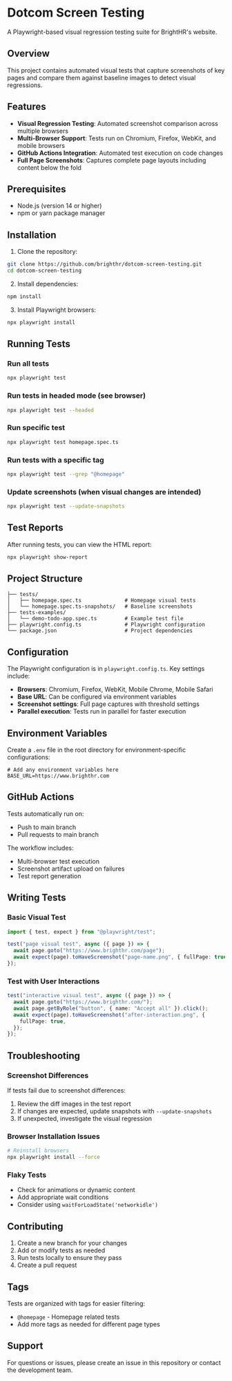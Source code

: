 # Dotcom Screen Testing

A Playwright-based visual regression testing suite for BrightHR's website.

## Overview

This project contains automated visual tests that capture screenshots of key pages and compare them against baseline images to detect visual regressions.

## Features

- **Visual Regression Testing**: Automated screenshot comparison across multiple browsers
- **Multi-Browser Support**: Tests run on Chromium, Firefox, WebKit, and mobile browsers
- **GitHub Actions Integration**: Automated test execution on code changes
- **Full Page Screenshots**: Captures complete page layouts including content below the fold

## Prerequisites

- Node.js (version 14 or higher)
- npm or yarn package manager

## Installation

1. Clone the repository:

```bash
git clone https://github.com/brighthr/dotcom-screen-testing.git
cd dotcom-screen-testing
```

2. Install dependencies:

```bash
npm install
```

3. Install Playwright browsers:

```bash
npx playwright install
```

## Running Tests

### Run all tests

```bash
npx playwright test
```

### Run tests in headed mode (see browser)

```bash
npx playwright test --headed
```

### Run specific test

```bash
npx playwright test homepage.spec.ts
```

### Run tests with a specific tag

```bash
npx playwright test --grep "@homepage"
```

### Update screenshots (when visual changes are intended)

```bash
npx playwright test --update-snapshots
```

## Test Reports

After running tests, you can view the HTML report:

```bash
npx playwright show-report
```

## Project Structure

```
├── tests/
│   ├── homepage.spec.ts              # Homepage visual tests
│   └── homepage.spec.ts-snapshots/   # Baseline screenshots
├── tests-examples/
│   └── demo-todo-app.spec.ts         # Example test file
├── playwright.config.ts              # Playwright configuration
└── package.json                      # Project dependencies
```

## Configuration

The Playwright configuration is in `playwright.config.ts`. Key settings include:

- **Browsers**: Chromium, Firefox, WebKit, Mobile Chrome, Mobile Safari
- **Base URL**: Can be configured via environment variables
- **Screenshot settings**: Full page captures with threshold settings
- **Parallel execution**: Tests run in parallel for faster execution

## Environment Variables

Create a `.env` file in the root directory for environment-specific configurations:

```env
# Add any environment variables here
BASE_URL=https://www.brighthr.com
```

## GitHub Actions

Tests automatically run on:

- Push to main branch
- Pull requests to main branch

The workflow includes:

- Multi-browser test execution
- Screenshot artifact upload on failures
- Test report generation

## Writing Tests

### Basic Visual Test

```typescript
import { test, expect } from "@playwright/test";

test("page visual test", async ({ page }) => {
  await page.goto("https://www.brighthr.com/page");
  await expect(page).toHaveScreenshot("page-name.png", { fullPage: true });
});
```

### Test with User Interactions

```typescript
test("interactive visual test", async ({ page }) => {
  await page.goto("https://www.brighthr.com/");
  await page.getByRole("button", { name: "Accept all" }).click();
  await expect(page).toHaveScreenshot("after-interaction.png", {
    fullPage: true,
  });
});
```

## Troubleshooting

### Screenshot Differences

If tests fail due to screenshot differences:

1. Review the diff images in the test report
2. If changes are expected, update snapshots with `--update-snapshots`
3. If unexpected, investigate the visual regression

### Browser Installation Issues

```bash
# Reinstall browsers
npx playwright install --force
```

### Flaky Tests

- Check for animations or dynamic content
- Add appropriate wait conditions
- Consider using `waitForLoadState('networkidle')`

## Contributing

1. Create a new branch for your changes
2. Add or modify tests as needed
3. Run tests locally to ensure they pass
4. Create a pull request

## Tags

Tests are organized with tags for easier filtering:

- `@homepage` - Homepage related tests
- Add more tags as needed for different page types

## Support

For questions or issues, please create an issue in this repository or contact the development team.
